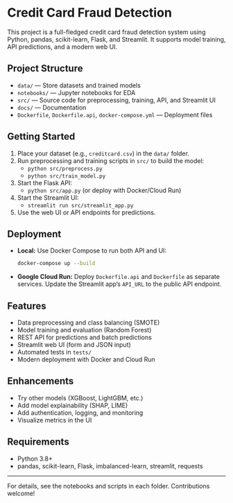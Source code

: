 
# Credit Card Fraud Detection

This project is a full-fledged credit card fraud detection system using Python, pandas, scikit-learn, Flask, and Streamlit. It supports model training, API predictions, and a modern web UI.

## Project Structure
- `data/` — Store datasets and trained models
- `notebooks/` — Jupyter notebooks for EDA
- `src/` — Source code for preprocessing, training, API, and Streamlit UI
- `docs/` — Documentation
- `Dockerfile`, `Dockerfile.api`, `docker-compose.yml` — Deployment files

## Getting Started
1. Place your dataset (e.g., `creditcard.csv`) in the `data/` folder.
2. Run preprocessing and training scripts in `src/` to build the model:
	- `python src/preprocess.py`
	- `python src/train_model.py`
3. Start the Flask API:
	- `python src/app.py` (or deploy with Docker/Cloud Run)
4. Start the Streamlit UI:
	- `streamlit run src/streamlit_app.py`
5. Use the web UI or API endpoints for predictions.

## Deployment
- **Local:** Use Docker Compose to run both API and UI:
  ```sh
  docker-compose up --build
  ```
- **Google Cloud Run:** Deploy `Dockerfile.api` and `Dockerfile` as separate services. Update the Streamlit app’s `API_URL` to the public API endpoint.

## Features
- Data preprocessing and class balancing (SMOTE)
- Model training and evaluation (Random Forest)
- REST API for predictions and batch predictions
- Streamlit web UI (form and JSON input)
- Automated tests in `tests/`
- Modern deployment with Docker and Cloud Run

## Enhancements
- Try other models (XGBoost, LightGBM, etc.)
- Add model explainability (SHAP, LIME)
- Add authentication, logging, and monitoring
- Visualize metrics in the UI

## Requirements
- Python 3.8+
- pandas, scikit-learn, Flask, imbalanced-learn, streamlit, requests

---

For details, see the notebooks and scripts in each folder. Contributions welcome!
